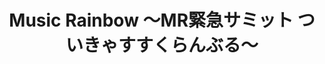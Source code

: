 ---
layout: post
category: live
title: Music Rainbow ～MR緊急サミット ついきゃすすくらんぶる～
place: 草加駅前アコス広場
tags: solo
---